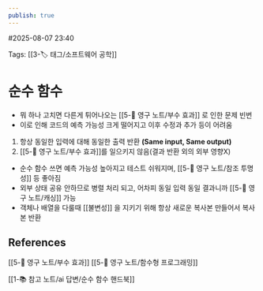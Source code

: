 ```yaml
---
publish: true
---
```

#2025-08-07 23:40

Tags: [[3-🏷️ 태그/소프트웨어 공학]]

# 순수 함수
- 뭐 하나 고치면 다른게 튀어나오는 [[5-💎 영구 노트/부수 효과]] 로 인한 문제 빈번
- 이로 인해 코드의 예측 가능성 크게 떨어지고 이후 수정과 추가 등이 어려움
1. 항상 동일한 입력에 대해 동일한 출력 반환 **(Same input, Same output)**
2. [[5-💎 영구 노트/부수 효과]]를 일으키지 않음(결과 반환 외의 외부 영향X)
- 순수 함수 쓰면 예측 가능성 높아지고 테스트 쉬워지며,  [[5-💎 영구 노트/참조 투명성]] 등 좋아짐
- 외부 상태 공유 안하므로 병렬 처리 되고, 어차피 동일 입력 동일 결과니까 [[5-💎 영구 노트/캐싱]] 가능
- 객체나 배열을 다룰때 [[불변성]] 을 지키기 위해 항상 새로운 복사본 만들어서 복사본 반환

## References
[[5-💎 영구 노트/부수 효과]]
[[5-💎 영구 노트/함수형 프로그래밍]]

[[1-📚 참고 노트/ai 답변/순수 함수 핸드북]]